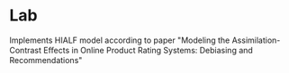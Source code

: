 # Lab
Implements HIALF model according to paper "Modeling the Assimilation-Contrast Eﬀects in Online Product
Rating Systems: Debiasing and Recommendations"
